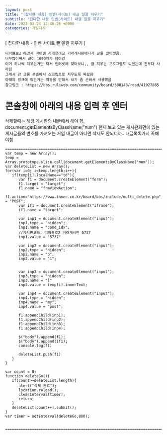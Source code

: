 ```yaml
---
layout: post
title: "[잡다한 내용] 인벤(사이트) 내글 일괄 지우기"
subtitle: "잡다한 내용 인벤(사이트) 내글 일괄 지우기"
date: 2023-03-24 12:40:26 +0900
categories: 개발지식
---
```

[ 잡다한 내용 - 인벤 사이트 글 일괄 지우기 ]
	
	디아블로2 하면서 아이템 거래할려고 거래게시판에다가 글을 많이썻음.
	너무많이써서 글이 1000개가 넘어감
	이거 하나씩 지우는거만 되서 인터넷에 찾아보니,, 글 지우는 프로그램도 있었는데 전부다 사라짐
	그래서 걍 크롬 콘솔에서 스크립트로 지우도록 짜놨음
	아래의 링크에 있는거는 작동을 안해서 내가 좀 손봐서 사용했음
	참고링크 : https://bbs.ruliweb.com/community/board/300143/read/41927885


# 콘솔창에 아래의 내용 입력 후 엔터

삭제할때는 해당 게시판의 내글에서 해야 함,
document.getElementsByClassName("num") 현재 보고 있는 게시판화면에 있는 게시글들의 번호를 가져오는 거임
내글이 아니면 삭제도 안되니까.. 내글목록가서 꼭해야함

	======================================================================================================
	var temp = new Array();
	temp = Array.prototype.slice.call(document.getElementsByClassName("num"));
	var deleteList = new Array();
	for(var i=0; i<temp.length;i++){
	   if(temp[i].localName=="td"){
		  var f1 = document.createElement("form");
		  f1.target = "target";
		  f1.name = "frmViewAction";
		  f1.action="https://www.inven.co.kr/board/bbs/include/multi_delete.php";f1.method = "POST";
		  var if1 = document.createElement("iframe");
		  if1.name = "target";

		  var inp1 = document.createElement("input");
		  inp1.type = "hidden";
		  inp1.name = "come_idx";
		  //게시판코드, 디아블로2 거래게시판 5737
		  inp1.value = "5737"

		  var inp2 = document.createElement("input");
		  inp2.type = "hidden";
		  inp2.name = "p";
		  inp2.value = "1";


		  var inp3 = document.createElement("input");
		  inp3.type = "hidden";
		  inp3.name = "l"
		  inp3.value = temp[i].innerText;

		  var inp4 = document.createElement("input");
		  inp4.type = "hidden";
		  inp4.name = "my";
		  inp4.value = "post";

		  f1.appendChild(inp1);
		  f1.appendChild(inp2);
		  f1.appendChild(inp3);
		  f1.appendChild(inp4);

		  $("body").append(f1);
		  $("body").append(if1);
		  console.log(f1)
		  
		  deleteList.push(f1)
	   }
	}

	var count = 0;
	function deleteGo(){
	   if(count>=deleteList.length){
		  alert("삭제 완료");
		  location.reload();
		  clearInterval(timer);
		  return;
	   }
	   deleteList[count++].submit();
	}
	var timer = setInterval(deleteGo,800);


	======================================================================================================
